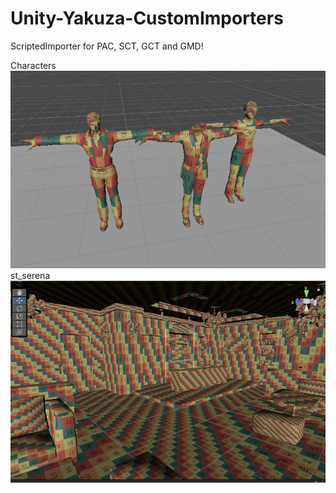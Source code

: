 # Unity-Yakuza-CustomImporters
ScriptedImporter for PAC, SCT, GCT and GMD!


Characters
<br>
![Image](https://github.com/Fronkln/Unity-Yakuza-CustomImporters/blob/main/preview.PNG)
<rb>
st_serena
<br>
![Image](https://github.com/Fronkln/Unity-Yakuza-CustomImporters/blob/main/preview2.PNG)
